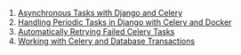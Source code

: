 1. [Asynchronous Tasks with Django and Celery](https://testdriven.io/blog/django-and-celery/)
2. [Handling Periodic Tasks in Django with Celery and Docker](https://testdriven.io/blog/django-celery-periodic-tasks/)
3. [Automatically Retrying Failed Celery Tasks](https://testdriven.io/blog/retrying-failed-celery-tasks/)
4. [Working with Celery and Database Transactions](https://testdriven.io/blog/celery-database-transactions/)
